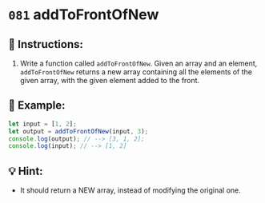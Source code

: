 # `081` addToFrontOfNew

## 📝 Instructions: 

1. Write a function called `addToFrontOfNew`. Given an array and an element, `addToFrontOfNew` returns a new array containing all the elements of the given array, with the given element added to the front.

## 📎 Example:

```js
let input = [1, 2];
let output = addToFrontOfNew(input, 3);
console.log(output); // --> [3, 1, 2];
console.log(input); // --> [1, 2]
```

## 💡 Hint:

+ It should return a NEW array, instead of modifying the original one.

